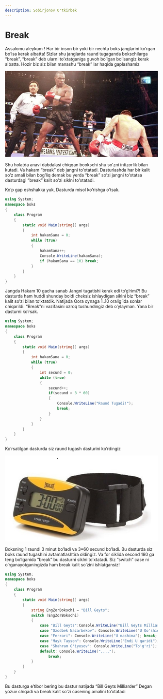 ```yaml
---
description: Sobirjonov O'tkirbek
---
```


# Break

Assalomu aleykum ! Har bir inson bir yoki bir nechta boks janglarini ko’rgan bo’lsa kerak albatta! Sizlar shu janglarda raund tugaganda bokschilarga “break”, “break” deb ularni to’xtatganiga guvoh bo’lgan bo’lsangiz kerak albatta. Hozir biz siz bilan manashu “break” lar haqida gaplashamiz

![Buni Tayson desak ham bo&apos;larkan](../../../.gitbook/assets/break.jpg)

Shu holatda anavi dabdalasi chiqqan bookschi shu so’zni intizorlik bilan kutadi. Va hakam “break” deb jangni to’xtatadi. Dasturlashda har bir kalit so’z amali bilan bog’liq demak bu yerda “break” so’zi jangni to’xtatsa dasturdagi “break” kalit so’zi siklni to’xtatadi.

Ko’p gap eshshakka yuk, Dasturda misol ko’rishga o’tsak.

```csharp
using System;
namespace boks
{
    class Program
    {
        static void Main(string[] args)
        {
            int hakamSana = 0;
            while (true)
            {
                hakamSana++;
                Console.WriteLine(hakamSana);
                if (hakamSana == 10) break;
            }
        }
    }
}
```

Jangda Hakam 10 gacha sanab Jangni tugatishi kerak edi to’g’rimi?! Bu dasturda ham huddi shunday boldi cheksiz ishlaydigan siklni biz “break” kalit so’zi bilan to’xtatdik. Natijada Qora oynaga 1..10 oralig’ida sonlar chiqarildi. “Break”ni vazifasini ozroq tushundingiz deb o’ylayman. Yana bir dasturni ko’rsak.

```csharp
using System;
namespace boks
{
    class Program
    {
        static void Main(string[] args)
        {
            int hakamSana = 0;
            while (true)
            {
                int secund = 0;
                while (true)
                {
                    secund++;
                    if(secund > 3 * 60)
                    {
                        Console.WriteLine("Raund Tugadi!");
                        break;
                    }
                }
            }
        }
    }
}
```

Ko’rsatilgan dasturda siz raund tugash dasturini ko’rdingiz

![Aloqasi yo;&apos;q bo&apos;lsa ham ko&apos;rsataman\)](../../../.gitbook/assets/break2.jpg)

Boksning 1 raundi 3 minut bo’ladi va 3\*60 secund bo’ladi. Bu dasturda siz boks raund tugashini avtamatlashtira oldingiz. Va for siklida second 180 ga teng bo’lganida “break” bu dasturni siklni to’xtatadi. Siz “switch” case ni o’rganayotganingizda ham break kalit so’zini ishlatgansiz!

```csharp
using System;
namespace boks
{
    class Program
    {
        static void Main(string[] args)
        {
            string EngZorBokschi = "Bill Geyts";
            switch (EngZorBokschi)
            {
                case "Bill Geyts":Console.WriteLine("Bill Geyts Milliarder"); break;
                case "Ozodbek Nazarbekov": Console.WriteLine("U Qo'shiqchi"); break;
                case "Ferrari": Console.WriteLine("U mashina"); break;
                case "Mayk Tayson": Console.WriteLine("Endi U qaridi"); break;
                case "Shahram G'iyosov": Console.WriteLine("To'g'ri"); break;
                default: Console.WriteLine("....");
                    break;
            }
        }
    }
}
```

Bu dasturga e’tibor bering bu dastur natijada “Bill Geyts Milliarder” Degan yozuv chiqadi va break kalit so’zi casening amalini to’xtatadi

